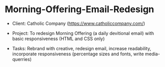 # Morning-Offering-Email-Redesign

* Client: Catholic Company (https://www.catholiccompany.com/)

* Project: To redesign Morning Offering (a daily devitional email) with basic responsiveness (HTML and CSS only)

* Tasks: Rebrand with creative, redesign email, increase readability, incorporate responsiveness (percentage sizes and fonts, write media-querries)
 
